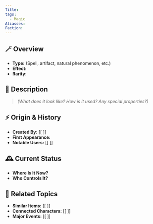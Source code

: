 ```yaml
---
Title: 
tags:
  - Magic
Aliasses: 
Faction:
---
```


## 🪄 Overview
- **Type:** (Spell, artifact, natural phenomenon, etc.)
- **Effect:**  
- **Rarity:**  

## 📖 Description
> *(What does it look like? How is it used? Any special properties?)*  

## ⚡ Origin & History
- **Created By:** [[ ]]  
- **First Appearance:**  
- **Notable Users:** [[ ]]  

## 🕰️ Current Status
- **Where Is It Now?**  
- **Who Controls It?**  

## 🔗 Related Topics
- **Similar Items:** [[ ]]
- **Connected Characters:** [[ ]]
- **Major Events:** [[ ]]
